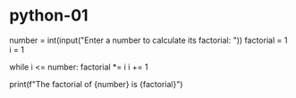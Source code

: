 # python-01
number = int(input("Enter a number to calculate its factorial: "))
factorial = 1
i = 1

while i <= number:
    factorial *= i
    i += 1

print(f"The factorial of {number} is {factorial}")

